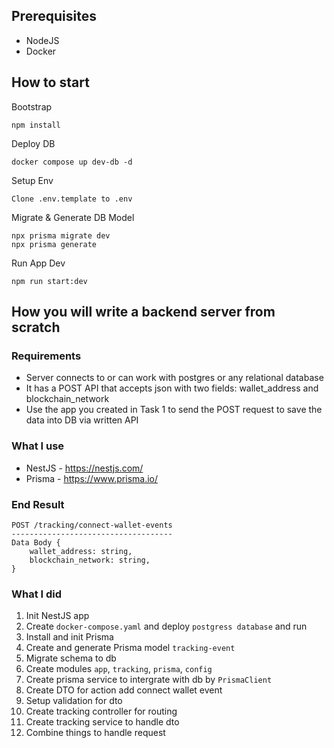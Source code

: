 ## Prerequisites ##

- NodeJS
- Docker

## How to start ###

Bootstrap
```
npm install
```

Deploy DB

```
docker compose up dev-db -d
```

Setup Env
```
Clone .env.template to .env
```

Migrate & Generate DB Model
```
npx prisma migrate dev
npx prisma generate
```

Run App Dev

```
npm run start:dev
```

## How you will write a backend server from scratch #

### Requirements ###

- Server connects to or can work with postgres or any relational database
- It has a POST API that accepts json with two fields: wallet_address and blockchain_network
- Use the app you created in Task 1 to send the POST request to save the data into DB via written API

### What I use ###

- NestJS - https://nestjs.com/
- Prisma - https://www.prisma.io/

### End Result ###

```
POST /tracking/connect-wallet-events
------------------------------------
Data Body { 
    wallet_address: string,
    blockchain_network: string,
}
```

### What I did ###

1. Init NestJS app
2. Create `docker-compose.yaml` and deploy `postgress database` and run
3. Install and init Prisma
4. Create and generate Prisma model `tracking-event`
5. Migrate schema to db
6. Create modules `app`, `tracking`, `prisma`, `config`
7. Create prisma service to intergrate with db by `PrismaClient`
8. Create DTO for action add connect wallet event
9. Setup validation for dto
10. Create tracking controller for routing
11. Create tracking service to handle dto 
12. Combine things to handle request